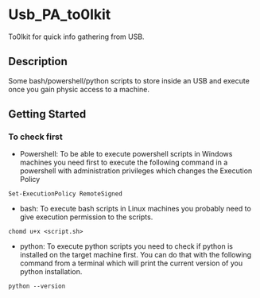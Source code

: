 # Usb_PA_to0lkit

To0lkit for quick info gathering from USB.

## Description

Some bash/powershell/python scripts to store inside an USB and execute once you gain physic access to a machine.

## Getting Started
### To check first
* Powershell: To be able to execute powershell scripts in Windows machines you need first to execute the following command in a powershell with administration privileges which changes the Execution Policy
```
Set-ExecutionPolicy RemoteSigned
```
* bash: To execute bash scripts in Linux machines you probably need to give execution permission to the scripts.
```
chomd u+x <script.sh>
```
* python: To execute python scripts you need to check if python is installed on the target machine first. You can do that with the following command from a terminal which will print the current version of you python installation.
```
python --version
``` 




